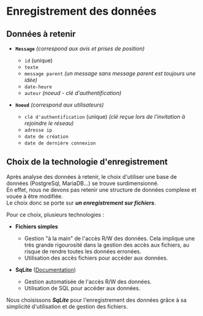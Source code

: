 # Enregistrement des données

## Données à retenir

- **`Message`** *(correspond aux avis et prises de position)*
  - `id` (unique)
  - `texte`
  - `message parent` *(un message sans message parent est toujours une idée)*
  - `date-heure`
  - `auteur` *(noeud - clé d'authentification)*


- **`Noeud`** *(correspond aux utilisateurs)*
  - `clé d'authentification` (unique) *(clé reçue lors de l'invitation à rejoindre le réseau)*
  - `adresse ip`
  - `date de création`
  - `date de dernière connexion`


## Choix de la technologie d'enregistrement

Après analyse des données à retenir, le choix d'utiliser une base de données (PostgreSql, MariaDB...) se trouve surdimensionné.  
En effet, nous ne devons pas retenir une structure de données complexe et vouée à être modifiée.  
Le choix donc se porte sur ***un enregistrement sur fichiers***.

Pour ce choix, plusieurs technologies :
- **Fichiers simples**  
  - Gestion "à la main" de l'accès R/W des données. Cela implique une très grande rigourosité dans la gestion des accès aux fichiers, au risque de rendre toutes les données erronées.
  - Utilisation des accès fichiers pour accéder aux données.

- **SqLite**  ([Documentation](https://www.sqlite.org/index.html))
  - Gestion automatisée de l'accès R/W des données.  
  - Utilisation de SQL pour accéder aux données.

Nous choisissons ***SqLite*** pour l'enregistrement des données grâce à sa simplicité d'utilisation et de gestion des fichiers.
